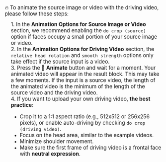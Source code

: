 <span style="font-size: 1.2em;">🔥 To animate the source image or video with the driving video, please follow these steps:</span>
<div style="font-size: 1.2em; margin-left: 20px;">
1. In the <strong>Animation Options for Source Image or Video</strong> section, we recommend enabling the <code>do crop (source)</code> option if faces occupy a small portion of your source image or video.
</div>
<div style="font-size: 1.2em; margin-left: 20px;">
2. In the <strong>Animation Options for Driving Video</strong> section, the <code>relative head rotation</code> and <code>smooth strength</code> options only take effect if the source input is a video.
</div>
<div style="font-size: 1.2em; margin-left: 20px;">
3. Press the <strong>🚀 Animate</strong> button and wait for a moment. Your animated video will appear in the result block. This may take a few moments. If the input is a source video, the length of the animated video is the minimum of the length of the source video and the driving video.
</div>
<div style="font-size: 1.2em; margin-left: 20px;">
4. If you want to upload your own driving video, <strong>the best practice</strong>:

 - Crop it to a 1:1 aspect ratio (e.g., 512x512 or 256x256 pixels), or enable auto-driving by checking `do crop (driving video)`.
 - Focus on the head area, similar to the example videos.
 - Minimize shoulder movement.
 - Make sure the first frame of driving video is a frontal face with **neutral expression**.

</div>
